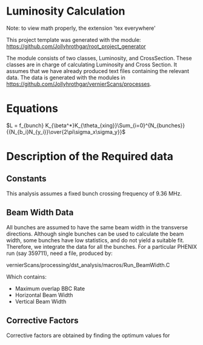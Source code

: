 # Luminosity Calculation

Note: to view math properly, the extension 'tex everywhere'

This project template was generated with the module:
https://github.com/Jollyhrothgar/root_project_generator

The module consists of two classes, Luminosity, and CrossSection. These classes
are in charge of calculating Luminosity and Cross Section. It assumes that we
have already produced text files containing the relevant data. The data is
generated with the modules in
https://github.com/Jollyhrothgar/vernierScans/processes. 

# Equations

$L = f_{bunch} K_{\beta^*}K_{\theta_{xing}}\Sum_{i=0}^{N_{bunches}}
{{N_{b_i}N_{y_i}}\over{2\pi\sigma_x\sigma_y}}$

# Description of the Required data

## Constants

This analysis assumes a fixed bunch crossing frequency of 9.36 MHz.

## Beam Width Data

All bunches are assumed to have the same beam width in the transverse
directions. Although single bunches can be used to calculate the beam width,
some bunches have low statistics, and do not yield a suitable fit. Therefore,
we integrate the data for all the bunches. For a particular PHENIX run (say
359711), need a file, produced by:

vernierScans/processing/dst_analysis/macros/Run_BeamWidth.C

Which contains:

* Maximum overlap BBC Rate
* Horizontal Beam Width
* Vertical Beam Width

## Corrective Factors

Corrective factors are obtained by finding the optimum values for 
